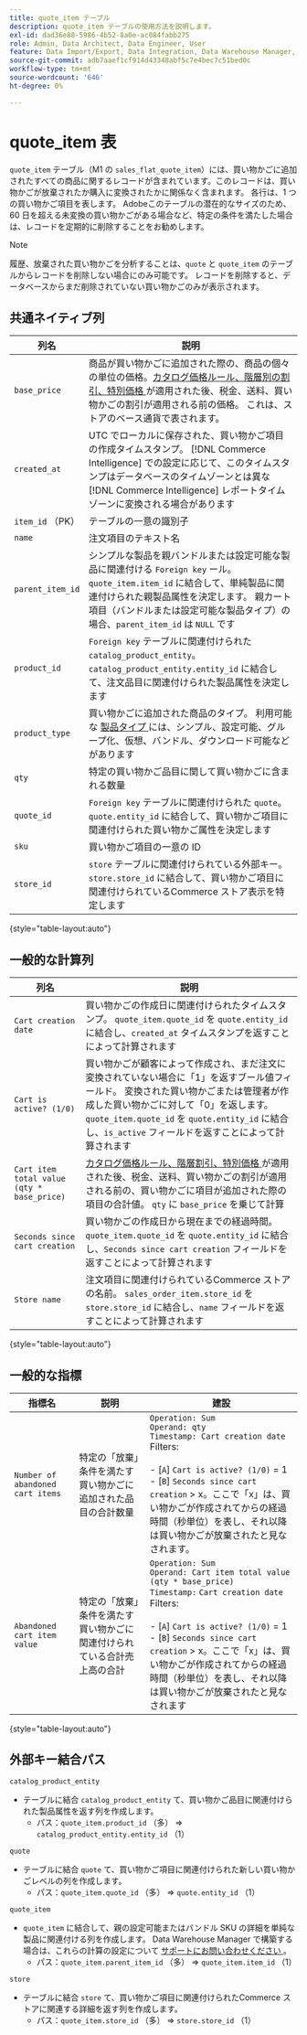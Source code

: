 ```yaml
---
title: quote_item テーブル
description: quote_item テーブルの使用方法を説明します。
exl-id: dad36e88-5986-4b52-8a0e-ac084fabb275
role: Admin, Data Architect, Data Engineer, User
feature: Data Import/Export, Data Integration, Data Warehouse Manager, Commerce Tables
source-git-commit: adb7aaef1cf914d43348abf5c7e4bec7c51bed0c
workflow-type: tm+mt
source-wordcount: '646'
ht-degree: 0%

---
```


# quote_item 表

`quote_item` テーブル（M1 の `sales_flat_quote_item`）には、買い物かごに追加されたすべての商品に関するレコードが含まれています。このレコードは、買い物かごが放棄されたか購入に変換されたかに関係なく含まれます。 各行は、1 つの買い物かご項目を表します。 Adobeこのテーブルの潜在的なサイズのため、60 日を超える未変換の買い物かごがある場合など、特定の条件を満たした場合は、レコードを定期的に削除することをお勧めします。

>[!NOTE]
>
>履歴、放棄された買い物かごを分析することは、`quote` と `quote_item` のテーブルからレコードを削除しない場合にのみ可能です。 レコードを削除すると、データベースからまだ削除されていない買い物かごのみが表示されます。

## 共通ネイティブ列

| **列名** | **説明** |
|---|---|
| `base_price` | 商品が買い物かごに追加された際の、商品の個々の単位の価格。[&#x200B; カタログ価格ルール、階層別の割引、特別価格 &#x200B;](https://experienceleague.adobe.com/docs/commerce-admin/catalog/products/pricing/pricing-advanced.html?lang=ja) が適用された後、税金、送料、買い物かごの割引が適用される前の価格。 これは、ストアのベース通貨で表されます。 |
| `created_at` | UTC でローカルに保存された、買い物かご項目の作成タイムスタンプ。 [!DNL Commerce Intelligence] での設定に応じて、このタイムスタンプはデータベースのタイムゾーンとは異な [!DNL Commerce Intelligence] レポートタイムゾーンに変換される場合があります |
| `item_id` （PK） | テーブルの一意の識別子 |
| `name` | 注文項目のテキスト名 |
| `parent_item_id` | シンプルな製品を親バンドルまたは設定可能な製品に関連付ける `Foreign key` ール。 `quote_item.item_id` に結合して、単純製品に関連付けられた親製品属性を決定します。 親カート項目（バンドルまたは設定可能な製品タイプ）の場合、`parent_item_id` は `NULL` です |
| `product_id` | `Foreign key` テーブルに関連付けられた `catalog_product_entity`。 `catalog_product_entity.entity_id` に結合して、注文品目に関連付けられた製品属性を決定します |
| `product_type` | 買い物かごに追加された商品のタイプ。 利用可能な [&#x200B; 製品タイプ &#x200B;](https://experienceleague.adobe.com/docs/commerce-admin/catalog/products/product-create.html?lang=ja#product-types) には、シンプル、設定可能、グループ化、仮想、バンドル、ダウンロード可能などがあります |
| `qty` | 特定の買い物かご品目に関して買い物かごに含まれる数量 |
| `quote_id` | `Foreign key` テーブルに関連付けられた `quote`。 `quote.entity_id` に結合して、買い物かご項目に関連付けられた買い物かご属性を決定します |
| `sku` | 買い物かご項目の一意の ID |
| `store_id` | `store` テーブルに関連付けられている外部キー。 `store.store_id` に結合して、買い物かご項目に関連付けられているCommerce ストア表示を特定します |

{style="table-layout:auto"}

## 一般的な計算列

| **列名** | **説明** |
|---|---|
| `Cart creation date` | 買い物かごの作成日に関連付けられたタイムスタンプ。 `quote_item.quote_id` を `quote.entity_id` に結合し、`created_at` タイムスタンプを返すことによって計算されます |
| `Cart is active? (1/0)` | 買い物かごが顧客によって作成され、まだ注文に変換されていない場合に「1」を返すブール値フィールド。 変換された買い物かごまたは管理者が作成した買い物かごに対して「0」を返します。 `quote_item.quote_id` を `quote.entity_id` に結合し、`is_active` フィールドを返すことによって計算されます |
| `Cart item total value (qty * base_price)` | [&#x200B; カタログ価格ルール、階層割引、特別価格 &#x200B;](https://experienceleague.adobe.com/docs/commerce-admin/catalog/products/pricing/pricing-advanced.html?lang=ja) が適用された後、税金、送料、買い物かごの割引が適用される前の、買い物かごに項目が追加された際の項目の合計値。 `qty` に `base_price` を乗じて計算 |
| `Seconds since cart creation` | 買い物かごの作成日から現在までの経過時間。 `quote_item.quote_id` を `quote.entity_id` に結合し、`Seconds since cart creation` フィールドを返すことによって計算されます |
| `Store name` | 注文項目に関連付けられているCommerce ストアの名前。 `sales_order_item.store_id` を `store.store_id` に結合し、`name` フィールドを返すことによって計算されます |

{style="table-layout:auto"}

## 一般的な指標

| **指標名** | **説明** | **建設** |
|---|---|---|
| `Number of abandoned cart items` | 特定の「放棄」条件を満たす買い物かごに追加された品目の合計数量 | `Operation: Sum`<br/>`Operand: qty`<br/>`Timestamp: Cart creation date`<br>Filters:<br><br>- \[`A`\] `Cart is active? (1/0)` = 1<br>- \[`B`\] `Seconds since cart creation` > x。ここで「x」は、買い物かごが作成されてからの経過時間（秒単位）を表し、それ以降は買い物かごが放棄されたと見なされます。 |
| `Abandoned cart item value` | 特定の「放棄」条件を満たす買い物かごに関連付けられている合計売上高の合計 | `Operation: Sum`<br>`Operand: Cart item total value (qty * base_price)`<br>`Timestamp:` `Cart creation date`<br>Filters:<br><br>- \[`A`\] `Cart is active? (1/0)` = 1<br>- \[`B`\] `Seconds since cart creation` > x。ここで「x」は、買い物かごが作成されてからの経過時間（秒単位）を表し、それ以降は買い物かごが放棄されたと見なされます |

{style="table-layout:auto"}

## 外部キー結合パス

`catalog_product_entity`

* テーブルに結合 `catalog_product_entity` て、買い物かご品目に関連付けられた製品属性を返す列を作成します。
   * パス：`quote_item.product_id` （多） => `catalog_product_entity.entity_id` （1）

`quote`

* テーブルに結合 `quote` て、買い物かご項目に関連付けられた新しい買い物かごレベルの列を作成します。
   * パス：`quote_item.quote_id` （多） => `quote.entity_id` （1）

`quote_item`

* `quote_item` に結合して、親の設定可能またはバンドル SKU の詳細を単純な製品に関連付ける列を作成します。 Data Warehouse Manager で構築する場合は、これらの計算の設定について [&#x200B; サポートにお問い合わせください &#x200B;](https://experienceleague.adobe.com/docs/commerce-knowledge-base/kb/troubleshooting/miscellaneous/mbi-service-policies.html?lang=ja)。
   * パス：`quote_item.parent_item_id` （多） => `quote_item.item_id` （1）

`store`

* テーブルに結合 `store` て、買い物かご項目に関連付けられたCommerce ストアに関連する詳細を返す列を作成します。
   * パス：`quote_item.store_id` （多） => `store.store_id` （1）

